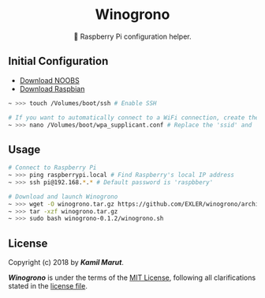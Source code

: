<h1 align="center">Winogrono</h1>

<p align="center">🍇 Raspberry Pi configuration helper.</p>

## Initial Configuration

* [Download NOOBS](https://www.raspberrypi.org/downloads/noobs/)
* [Download Raspbian](https://www.raspberrypi.org/downloads/raspbian/)

```bash
~ >>> touch /Volumes/boot/ssh # Enable SSH

# If you want to automatically connect to a WiFi connection, create the file below using the example in the repo
~ >>> nano /Volumes/boot/wpa_supplicant.conf # Replace the 'ssid' and 'psk' variables
```

## Usage

```bash
# Connect to Raspberry Pi
~ >>> ping raspberrypi.local # Find Raspberry's local IP address
~ >>> ssh pi@192.168.*.* # Default password is 'raspbbery'

# Download and launch Winogrono
~ >>> wget -O winogrono.tar.gz https://github.com/EXLER/winogrono/archive/0.1.2.tar.gz
~ >>> tar -xzf winogrono.tar.gz
~ >>> sudo bash winogrono-0.1.2/winogrono.sh
```

## License

Copyright (c) 2018 by ***Kamil Marut***.

***Winogrono*** is under the terms of the [MIT License](https://www.tldrlegal.com/l/mit), following all clarifications stated in the [license file](LICENSE).
